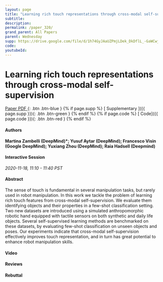 ```yaml
---
layout: page
title: "Learning rich touch representations through cross-modal self-supervision"
subtitle: 
description:
permalink: /paper_320/
grand_parent: All Papers
parent: Wednesday
supp: https://drive.google.com/file/d/1h74GyJAaUZPmjLDek_DkDflL_-GaWCwj/view
code: 
youtubeId: 
---
```


# Learning rich touch representations through cross-modal self-supervision

[<i class="fa fa-file-text-o" aria-hidden="true"></i> Paper PDF ](https://drive.google.com/file/d/1GZUE4tIE0umlEe0w6XPi6HiCyhNQ9loR/view){: .btn .btn-blue } {% if page.supp %} [<i class="fa fa-file-text-o" aria-hidden="true"></i> Supplementary ]({{ page.supp }}){: .btn .btn-green } {% endif %} {% if page.code %} [<i class="fa fa-github" aria-hidden="true"></i> Code]({{ page.code }}){: .btn .btn-red }
{% endif %}

#### Authors
**Martina Zambelli (DeepMind)*; Yusuf Aytar (DeepMind); Francesco Visin (Google DeepMind); Yuxiang Zhou (DeepMind); Raia Hadsell (Deepmind)**

#### Interactive Session
*2020-11-18, 11:10 - 11:40 PST*

#### Abstract
The sense of touch is fundamental in several manipulation tasks, but rarely used in robot manipulation. In this work we tackle the problem of learning rich touch features from cross-modal self-supervision. We evaluate them identifying objects and their properties in a few-shot classification setting. Two new datasets are introduced using a simulated anthropomorphic robotic hand equipped with tactile sensors on both synthetic and daily life objects. Several self-supervised learning methods are benchmarked on these datasets, by evaluating few-shot classification on unseen objects and poses. Our experiments indicate that cross-modal self-supervision effectively improves touch representation, and in turn has great potential to enhance robot manipulation skills.

#### Video 

#### Reviews

#### Rebuttal
